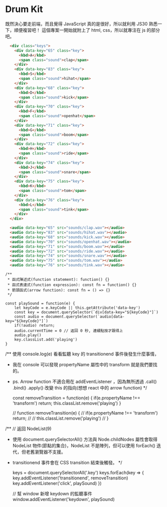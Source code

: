 # Drum Kit

既然決心要走前端，而且覺得 JavaScript 真的是很好，所以就利用 JS30 熟悉一下，順便複習吧！
這個專案一開始就附上了 html, css，所以就專注在 js 的部分吧。

```html
  <div class="keys">
    <div data-key="65" class="key">
      <kbd>A</kbd>
      <span class="sound">clap</span>
    </div>
    <div data-key="83" class="key">
      <kbd>S</kbd>
      <span class="sound">hihat</span>
    </div>
    <div data-key="68" class="key">
      <kbd>D</kbd>
      <span class="sound">kick</span>
    </div>
    <div data-key="70" class="key">
      <kbd>F</kbd>
      <span class="sound">openhat</span>
    </div>
    <div data-key="71" class="key">
      <kbd>G</kbd>
      <span class="sound">boom</span>
    </div>
    <div data-key="72" class="key">
      <kbd>H</kbd>
      <span class="sound">ride</span>
    </div>
    <div data-key="74" class="key">
      <kbd>J</kbd>
      <span class="sound">snare</span>
    </div>
    <div data-key="75" class="key">
      <kbd>K</kbd>
      <span class="sound">tom</span>
    </div>
    <div data-key="76" class="key">
      <kbd>L</kbd>
      <span class="sound">tink</span>
    </div>
  </div>

  <audio data-key="65" src="sounds/clap.wav"></audio>
  <audio data-key="83" src="sounds/hihat.wav"></audio>
  <audio data-key="68" src="sounds/kick.wav"></audio>
  <audio data-key="70" src="sounds/openhat.wav"></audio>
  <audio data-key="71" src="sounds/boom.wav"></audio>
  <audio data-key="72" src="sounds/ride.wav"></audio>
  <audio data-key="74" src="sounds/snare.wav"></audio>
  <audio data-key="75" src="sounds/tom.wav"></audio>
  <audio data-key="76" src="sounds/tink.wav"></audio>
```




    /** 
     * 函式陳述式(function statement): function() {}
     * 函式表達式(function expression): const fn = function() {}
     * 箭頭函式(arrow function): const fn = () => {}
     */

    const playSound = function(e) {
        let keyCode = e.keyCode || this.getAttribute('data-key')
        const key = document.querySelector(`div[data-key="${keyCode}"]`)
        const audio = document.querySelector(`audio[data-key="${keyCode}"]`)
        if(!audio) return;
        audio.currentTime = 0 // 返回 0 秒, 連續點按才跟得上
        audio.play()
        key.classList.add('playing')
    }

/** 使用 console.log(e) 看看監聽 key 的 transitionend 事件後發生什麼事情，
 *  我在 console 可以發現 propertyName 屬性中的 transform 就是我們要找的。
 *  ps. Arrow function 不適合用在 addEventListener ，因為無所透過 .call() .bind() .apply() 改變 this 的指向(想想 react 中的 arrow function)
 */

    const removeTransition = function(e) {
        if(e.propertyName !== 'transform') return;
        this.classList.remove('playing')
    }

    // function removeTransition(e) {
    //     if(e.propertyName !== 'transform') return;
    //     // this.classList.remove('playing')
    // }

/**     // 返回 NodeList(9)
 * 使用 document.querySelectorAll() 方法與  Node.childNodes 屬性會取得 NodeList 物件(節點的集合)，NodeList 不是陣列，但可以使用 forEach() 迭代，但老舊瀏覽器不支援。
 * transitionend 事件會在 CSS transition 結束後觸發。
 */

    keys = document.querySelectorAll('.key')
    keys.forEach(key => {
        key.addEventListener('transitionend', removeTransition)
        key.addEventListener('click', playSound)
    })

    // 幫 window 新增 keydown 的監聽事件
    window.addEventListener('keydown', playSound)
